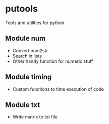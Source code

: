 # putools
 Tools and utilities for python

## Module num
- Convert num2str
- Search in lists
- Other handy function for numeric stuff

## Module timing
- Custom functions to time execution of code

## Module txt
- Write matrix to txt file



